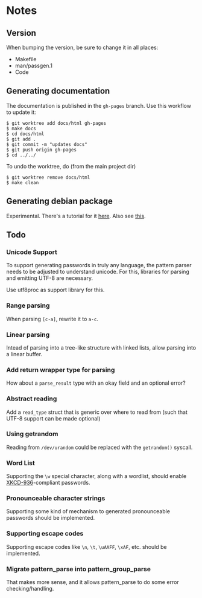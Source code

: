 # Notes

## Version

When bumping the version, be sure to change it in all places:

* Makefile
* man/passgen.1
* Code

## Generating documentation

The documentation is published in the `gh-pages` branch. Use this workflow to
update it:

    $ git worktree add docs/html gh-pages
    $ make docs
    $ cd docs/html
    $ git add .
    $ git commit -m "updates docs"
    $ git push origin gh-pages
    $ cd ../../

To undo the worktree, do (from the main project dir)

    $ git worktree remove docs/html
    $ make clean

## Generating debian package

Experimental. There's a tutorial for it [here](http://www.tldp.org/HOWTO/html_single/Debian-Binary-Package-Building-HOWTO/). Also see [this](https://www.debian.org/doc/debian-policy/ch-source.html#debian-changelog-debian-changelog).

## Todo

### Unicode Support

To support generating passwords in truly any language, the pattern
parser needs to be adjusted to understand unicode. For this, libraries
for parsing and emitting UTF-8 are necessary.

Use utf8proc as support library for this.

### Range parsing

When parsing `[c-a]`, rewrite it to `a-c`.

### Linear parsing

Intead of parsing into a tree-like structure with linked lists, allow
parsing into a linear buffer.

### Add return wrapper type for parsing

How about a `parse_result` type with an okay field and an optional error?

### Abstract reading

Add a `read_type` struct that is generic over where to read from (such that
UTF-8 support can be made optional)

### Using getrandom

Reading from `/dev/urandom` could be replaced with the `getrandom()`
syscall.

### Word List

Supporting the `\w` special character, along with a wordlist, should enable
[XKCD-936](https://www.xkcd.com/936/)-compliant passwords.

### Pronounceable character strings

Supporting some kind of mechanism to generated pronounceable passwords should
be implemented.

### Supporting escape codes

Supporting escape codes like `\n`, `\t`, `\uAAFF`, `\xAF`, etc. should be
implemented.

### Migrate pattern\_parse into pattern\_group\_parse

That makes more sense, and it allows pattern\_parse to do some error checking/handling.
